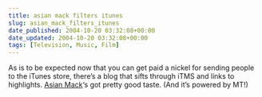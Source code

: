 ```yaml
---
title: asian mack filters itunes
slug: asian_mack_filters_itunes
date_published: 2004-10-20 03:32:08+00:00
date_updated: 2004-10-20 03:32:08+00:00
tags: [Television, Music, Film]
---
```

As is to be expected now that you can get paid a nickel for sending people to the iTunes store, there’s a blog that sifts through iTMS and links to highlights. [Asian Mack](http://www.asianmack.com/)‘s got pretty good taste. (And it’s powered by MT!)
